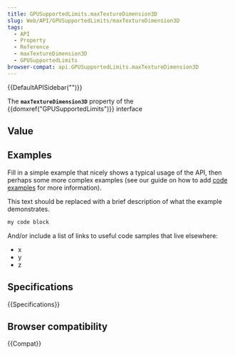 ```yaml
---
title: GPUSupportedLimits.maxTextureDimension3D
slug: Web/API/GPUSupportedLimits/maxTextureDimension3D
tags:
  - API
  - Property
  - Reference
  - maxTextureDimension3D
  - GPUSupportedLimits
browser-compat: api.GPUSupportedLimits.maxTextureDimension3D
---
```

{{DefaultAPISidebar("")}}

The **`maxTextureDimension3D`** property of the {{domxref("GPUSupportedLimits")}} interface 

## Value



## Examples

Fill in a simple example that nicely shows a typical usage of the API, then perhaps some more complex examples (see our guide on how to add [code examples](/en-US/docs/MDN/Contribute/Structures/Code_examples) for more information).

This text should be replaced with a brief description of what the example demonstrates.

```js
my code block
```

And/or include a list of links to useful code samples that live elsewhere:

*   x
*   y
*   z

## Specifications

{{Specifications}}

## Browser compatibility

{{Compat}}


